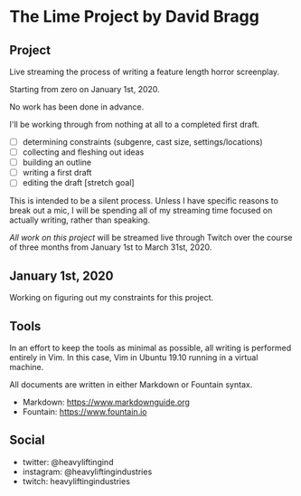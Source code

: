 # The Lime Project by David Bragg


## Project

Live streaming the process of writing a feature length horror screenplay. 

Starting from zero on January 1st, 2020. 

No work has been done in advance. 

I'll be working through from nothing at all to a completed first draft.

- [ ] determining constraints (subgenre, cast size, settings/locations)
- [ ] collecting and fleshing out ideas
- [ ] building an outline
- [ ] writing a first draft
- [ ] editing the draft [stretch goal]

This is intended to be a silent process. Unless I have specific reasons to break out a mic, I will be spending all of my streaming time focused on actually writing, rather than speaking. 

_All work on this project_ will be streamed live through Twitch over the course of three months from January 1st to March 31st, 2020.


## January 1st, 2020

Working on figuring out my constraints for this project.


## Tools

In an effort to keep the tools as minimal as possible, all writing is performed entirely in Vim. In this case, Vim in Ubuntu 19.10 running in a virtual machine. 

All documents are written in either Markdown or Fountain syntax.

* Markdown: https://www.markdownguide.org
* Fountain: https://www.fountain.io


## Social

* twitter: @heavyliftingind
* instagram: @heavyliftingindustries
* twitch: heavyliftingindustries
